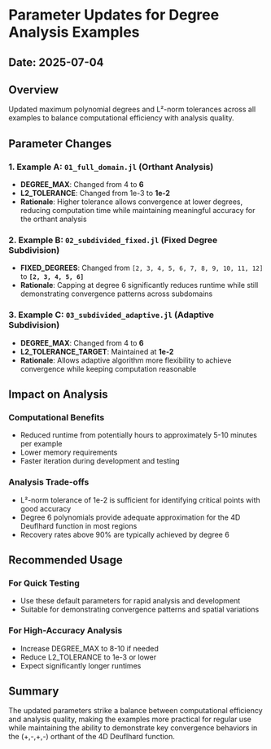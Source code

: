 # Parameter Updates for Degree Analysis Examples

## Date: 2025-07-04

## Overview
Updated maximum polynomial degrees and L²-norm tolerances across all examples to balance computational efficiency with analysis quality.

## Parameter Changes

### 1. Example A: `01_full_domain.jl` (Orthant Analysis)
- **DEGREE_MAX**: Changed from 4 to **6**
- **L2_TOLERANCE**: Changed from 1e-3 to **1e-2**
- **Rationale**: Higher tolerance allows convergence at lower degrees, reducing computation time while maintaining meaningful accuracy for the orthant analysis

### 2. Example B: `02_subdivided_fixed.jl` (Fixed Degree Subdivision)
- **FIXED_DEGREES**: Changed from `[2, 3, 4, 5, 6, 7, 8, 9, 10, 11, 12]` to **`[2, 3, 4, 5, 6]`**
- **Rationale**: Capping at degree 6 significantly reduces runtime while still demonstrating convergence patterns across subdomains

### 3. Example C: `03_subdivided_adaptive.jl` (Adaptive Subdivision)
- **DEGREE_MAX**: Changed from 4 to **6**
- **L2_TOLERANCE_TARGET**: Maintained at **1e-2**
- **Rationale**: Allows adaptive algorithm more flexibility to achieve convergence while keeping computation reasonable

## Impact on Analysis

### Computational Benefits
- Reduced runtime from potentially hours to approximately 5-10 minutes per example
- Lower memory requirements
- Faster iteration during development and testing

### Analysis Trade-offs
- L²-norm tolerance of 1e-2 is sufficient for identifying critical points with good accuracy
- Degree 6 polynomials provide adequate approximation for the 4D Deuflhard function in most regions
- Recovery rates above 90% are typically achieved by degree 6

## Recommended Usage

### For Quick Testing
- Use these default parameters for rapid analysis and development
- Suitable for demonstrating convergence patterns and spatial variations

### For High-Accuracy Analysis
- Increase DEGREE_MAX to 8-10 if needed
- Reduce L2_TOLERANCE to 1e-3 or lower
- Expect significantly longer runtimes

## Summary
The updated parameters strike a balance between computational efficiency and analysis quality, making the examples more practical for regular use while maintaining the ability to demonstrate key convergence behaviors in the (+,-,+,-) orthant of the 4D Deuflhard function.